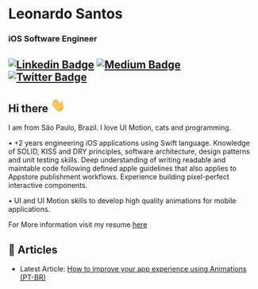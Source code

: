 
<h1> Leonardo Santos </h1>
<h3> iOS Software Engineer </h3>

[![Linkedin Badge](https://img.shields.io/badge/-leocoout-blue?style=flat-square&logo=Linkedin&logoColor=white&link=https://www.linkedin.com/in/leocoout/)](https://www.linkedin.com/in/leocoout/) 
[![Medium Badge](https://img.shields.io/badge/-@leocoout-000000?style=flat-square&labelColor=000000&logo=Medium&link=https://medium.com/@leocoout/)](https://medium.com/@leocoout/)
[![Twitter Badge](https://img.shields.io/badge/-@LeocooutBR-1ca0f1?style=flat-square&labelColor=1ca0f1&logo=twitter&logoColor=white&link=https://twitter.com/LeocooutBR)](https://twitter.com/LeocooutBR) 
---

<h2> Hi there <img src="https://raw.githubusercontent.com/ABSphreak/ABSphreak/master/gifs/Hi.gif" width="30px"></h2>

I am from São Paulo, Brazil. I love UI Motion, cats and programming.

• +2 years engineering iOS applications using Swift language. Knowledge of SOLID, KISS and DRY principles, software architecture, design patterns and unit testing skills. Deep understanding of writing readable and maintable code following defined apple guidelines that also applies to Appstore publishment workflows. Experience building pixel-perfect interactive components.

• UI and UI Motion skills to develop high quality animations for mobile applications. 

For More information visit my resume [here](https://resume.io/r/5deJGPq3E)

## 📖 Articles
* Latest Article: [How to improve your app experience using Animations (PT-BR)](https://medium.com/@leocoout/melhorando-a-experi%C3%AAncia-do-seu-app-com-anima%C3%A7%C3%B5es-ios-5c09874b9eb5?sk=baab9addeb70bf7d0f71c8b3d6bcba54)

